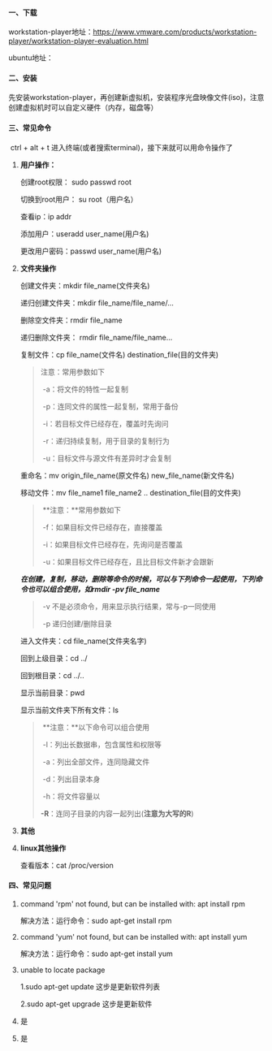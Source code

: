 #### 一、下载

workstation-player地址：https://www.vmware.com/products/workstation-player/workstation-player-evaluation.html

ubuntu地址：

#### 二、安装

先安装workstation-player，再创建新虚拟机，安装程序光盘映像文件(iso)，注意创建虚拟机时可以自定义硬件（内存，磁盘等）

#### 三、常见命令

​	ctrl + alt + t 进入终端(或者搜索terminal)，接下来就可以用命令操作了

1. **用户操作：**

   创建root权限： sudo passwd root

   切换到root用户： su root（用户名）

   查看ip：ip addr

   添加用户：useradd user_name(用户名)

   更改用户密码：passwd user_name(用户名)

2. **文件夹操作**

   创建文件夹：mkdir file_name(文件夹名)

   递归创建文件夹：mkdir  file_name/file_name/...

   删除空文件夹：rmdir file_name 

   递归删除文件夹： rmdir file_name/file_name...

   复制文件：cp  file_name(文件名) destination_file(目的文件夹)

   > 注意：常用参数如下
   >
   > ​	-a：将文件的特性一起复制
   >
   > ​	-p：连同文件的属性一起复制，常用于备份
   >
   > ​	-i：若目标文件已经存在，覆盖时先询问
   >
   > ​	-r：递归持续复制，用于目录的复制行为
   >
   > ​	-u：目标文件与源文件有差异时才会复制

   重命名：mv origin_file_name(原文件名) new_file_name(新文件名)

   移动文件：mv file_name1 file_name2 .. destination_file(目的文件夹)

   > ​	**注意：**常用参数如下
   >
   > ​	-f：如果目标文件已经存在，直接覆盖
   >
   > ​	-i：如果目标文件已经存在，先询问是否覆盖
   >
   > ​	-u：如果目标文件已经存在，且比目标文件新才会跟新

   ***在创建，复制，移动，删除等命令的时候，可以与下列命令一起使用，下列命令也可以组合使用，如rmdir -pv file_name***

   > ​	-v 不是必须命令，用来显示执行结果，常与-p一同使用
   >
   > ​	-p 递归创建/删除目录

   进入文件夹：cd file_name(文件夹名字)

   回到上级目录：cd ../

   回到根目录：cd ../..

   显示当前目录：pwd

   显示当前文件夹下所有文件：ls

   > ​	**注意：**以下命令可以组合使用
   >
   > ​	-l：列出长数据串，包含属性和权限等
   >
   > ​	-a：列出全部文件，连同隐藏文件
   >
   > ​	-d：列出目录本身
   >
   > ​	-h：将文件容量以
   >
   > ​	**-R**：连同子目录的内容一起列出(**注意为大写的R**)

   

3. **其他**

4. **linux其他操作**

   查看版本：cat /proc/version

#### 四、常见问题

1. command 'rpm' not found, but can be installed with: apt install rpm

   解决方法：运行命令：sudo apt-get install rpm

2. command 'yum' not found, but can be installed with: apt install yum

   解决方法：运行命令：sudo apt-get install yum

3. unable to locate package

   1.sudo apt-get update   这步是更新软件列表

   2.sudo apt-get upgrade 这步是更新软件

4. 是

5. 是





